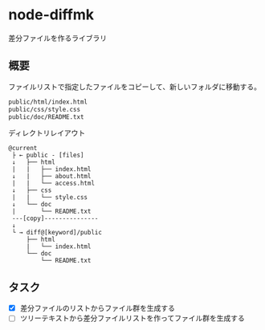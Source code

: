 # node-diffmk
差分ファイルを作るライブラリ

## 概要

ファイルリストで指定したファイルをコピーして、新しいフォルダに移動する。

```txt
public/html/index.html
public/css/style.css
public/doc/README.txt
```

ディレクトリレイアウト

```
@current
 ├ ← public - [files]
 ↓   ├── html
 |   |   ├── index.html
 ↓   |   ├── about.html
 |   |   └── access.html
 ↓   ├── css
 |   |   └── style.css
 ↓   └── doc
 |       └── README.txt
 ---[copy]---------------
 ↓
 └ → diff@[keyword]/public
     ├── html
     |   └── index.html
     └── doc
         └── README.txt

```

## タスク

- [x] 差分ファイルのリストからファイル群を生成する
- [ ] ツリーテキストから差分ファイルリストを作ってファイル群を生成する
